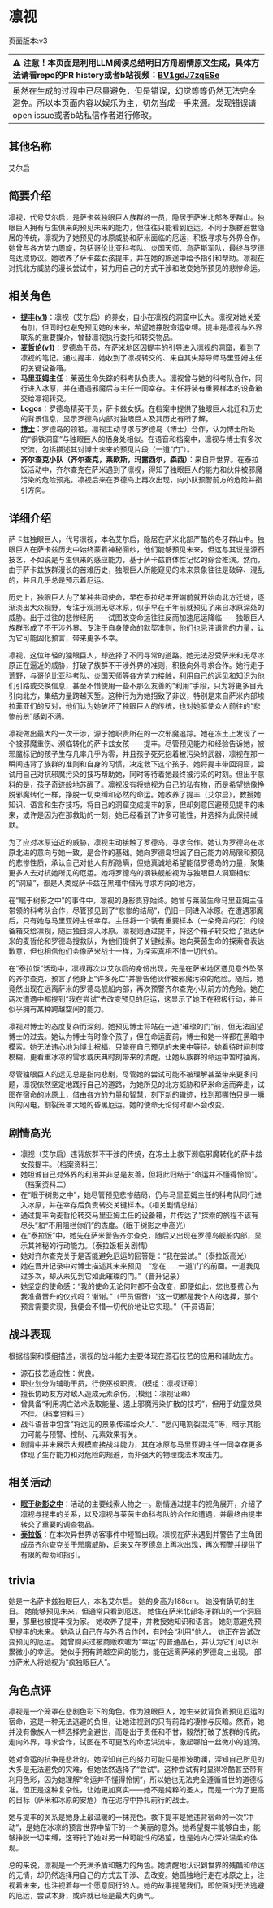 # 凛视
页面版本:v3
 

| :warning: 注意！本页面是利用LLM阅读总结明日方舟剧情原文生成，具体方法请看repo的PR history或者b站视频：[BV1gdJ7zqESe](https://www.bilibili.com/video/BV1gdJ7zqESe/)         |
|:----------------------------|
| 虽然在生成的过程中已尽量避免，但是错误，幻觉等等仍然无法完全避免。所以本页面内容以娱乐为主，切勿当成一手来源。发现错误请open issue或者b站私信作者进行修改。|



## 其他名称
艾尔启
## 简要介绍
凛视，代号艾尔启，是萨卡兹独眼巨人族群的一员，隐居于萨米北部冬牙群山。独眼巨人拥有与生俱来的预见未来的能力，但往往只能看到厄运。不同于族群避世隐居的传统，凛视为了她预见的冰原威胁和萨米面临的厄运，积极寻求与外界合作。她曾与各方势力周旋，包括哥伦比亚科考队、炎国天师、乌萨斯军队，最终与罗德岛达成协议。她收养了萨卡兹女孩提丰，并在她的旅途中给予指引和帮助。凛视在对抗北方威胁的漫长尝试中，努力用自己的方式干涉和改变她所预见的悲惨命运。
## 相关角色
-   **[提丰](char_2012_typhon.md)([v1](../chars/char_2012_typhon.md))**：凛视（艾尔启）的养女，自小在凛视的洞窟中长大。凛视对她关爱有加，但同时也避免预见她的未来，希望她挣脱命运束缚。提丰是凛视与外界联系的重要媒介，曾替凛视执行委托和转交物品。
-   **[麦哲伦](char_248_mgllan.md)([v1](../chars/char_248_mgllan.md))**：罗德岛干员，在萨米地区因提丰的引导进入凛视的洞窟，看到了凛视的笔记。通过提丰，她收到了凛视转交的、来自其失踪导师马里亚姆主任的关键设备箱。
-   **马里亚姆主任**：莱茵生命失踪的科考队负责人。凛视曾与她的科考队合作，同行进入冰原，并在遭遇邪魔后与主任一同幸存。主任将装有重要样本的设备箱交给凛视转交。
-   **Logos**：罗德岛精英干员，萨卡兹女妖。在档案中提供了独眼巨人北迁和历史的背景信息，显示罗德岛内部对独眼巨人及其历史有所了解。
-   **[博士](extended_char_bo_shi.md)**：罗德岛的领袖。凛视主动寻求与罗德岛（博士）合作，认为博士所处的“钢铁洞窟”与独眼巨人的栖身处相似。在语音和档案中，凛视与博士有多次交流，包括描述其对博士未来的预见片段（一道“门”）。
-   **齐尔查克小队（齐尔查克，莱欧斯，玛露西尔，森西）**：来自异世界。在泰拉饭活动中，齐尔查克在萨米遇到了凛视，得知了独眼巨人的能力和伙伴被邪魔污染的危险预兆。凛视后来在罗德岛上再次出现，向小队预警前方的危险并指引方向。
## 详细介绍
萨卡兹独眼巨人，代号凛视，本名艾尔启，隐居在萨米北部严酷的冬牙群山中。独眼巨人在萨卡兹历史中始终蒙着神秘面纱，他们能够预见未来，但这与其说是源石技艺，不如说是与生俱来的感应能力，基于萨卡兹群体性记忆的综合推演。然而，由于萨卡兹族群漫长的苦难历史，独眼巨人所能窥见的未来景象往往是破碎、混乱的，并且几乎总是预示着厄运。

历史上，独眼巨人为了某种共同使命，早在泰拉纪年开端前就开始向北方迁徙，逐渐淡出大众视野，专注于观测无尽冰原，似乎早在千年前就预见了来自冰原深处的威胁。出于过往的悲惨经历——试图改变命运往往反而加速厄运降临——独眼巨人族群形成了不干涉外界、专注于自身使命的默契准则，他们也忌讳语言的力量，认为它可能固化预言，带来更多不幸。

凛视，这位年轻的独眼巨人，却选择了不同寻常的道路。她无法忍受萨米和无尽冰原正在逼近的威胁，打破了族群不干涉外界的准则，积极向外寻求合作。她行走于荒野，与哥伦比亚科考队、炎国天师等各方势力接触，利用自己的远见和知识为他们引路或交换信息，甚至不惜使用一些不那么友善的“利用”手段，只为将更多目光引向北方，集结力量跨越天堑。这种行为为她招致了非议，特别是来自萨米内部埃拉菲亚们的反对，他们认为她破坏了独眼巨人的传统，也对她驱使众人前往的“悲惨前景”感到不满。

凛视做出最大的一次干涉，源于她职责所在的一次邪魔追踪。她在冻土上发现了一个被邪魔重伤、濒临转化的萨卡兹女孩——提丰。尽管预见能力和经验告诉她，被邪魔标记的孩子生存几率几乎为零，并且孩子死死抱着被污染的武器，凛视在那一瞬间违背了族群的准则和自身的习惯，决定救下这个孩子。她将提丰带回洞窟，尝试用自己对抗邪魔污染的技巧帮助她，同时等待着她最终被污染的时刻。但出乎意料的是，孩子奇迹般地苏醒了。凛视没有将她视为自己的私有物，而是希望她像挣脱邪魔转化一样，挣脱一切束缚和必然的命运。她收养了提丰（艾尔启），教授她知识、语言和生存技巧，将自己的洞窟变成提丰的家，但却刻意回避预见提丰的未来，或许是因为在那救助的一刻，她已经看到了许多可能性，并选择为此保持缄默。

为了应对冰原迫近的威胁，凛视主动接触了罗德岛，寻求合作。她认为罗德岛在冰原北进的意向与她一致，是合作的基础。她向罗德岛坦诚了自己能力的局限和预见的悲惨性质，承认自己对他人有所隐瞒，但她真诚地希望能借罗德岛的力量，聚集更多人去对抗她所见的厄运。她将罗德岛的钢铁舰船视为与独眼巨人洞窟相似的“洞窟”，都是人类或萨卡兹在黑暗中借光寻求方向的地方。

在“眠于树影之中”的事件中，凛视的身影贯穿始终。她曾与莱茵生命马里亚姆主任带领的科考队合作，尽管预见到了“悲惨的结局”，仍旧一同进入冰原。在遭遇邪魔后，只有她与马里亚姆主任幸存。主任将一个装有重要样本（一朵奇异的花）的设备箱交给凛视，随后独自深入冰原。凛视则通过提丰，将这个箱子转交给了抵达萨米的麦哲伦和罗德岛搜救队，为他们提供了关键线索。她向莱茵生命的探索者表达歉意，但也相信他们会像萨米战士一样，为探索真相不惜一切代价。

在“泰拉饭”活动中，凛视再次以艾尔启的身份出现，先是在萨米地区遇见意外坠落的齐尔查克，预言了他身上“许多死亡”并警告他伙伴被邪魔污染的危险。随后，她竟然出现在远离萨米的罗德岛舰船内部，再次预警齐尔查克小队前方的危险。她在两次遭遇中都提到“我在尝试”去改变预见的厄运，这显示了她正在积极行动，并且似乎拥有某种跨越空间的能力。

凛视对博士的态度复杂而深刻。她预见博士将站在一道“璀璨的门”前，但无法回望博士的过去。她认为博士有时像个孩子，但在命运面前，博士和她一样都在黑暗中摸索。她无法违心地为博士祝福，只能在自己预见的未来中等待。她看待时间刻度模糊，更看重冰凉的雪水或庆典时刻带来的清醒，让她从族群的命运中暂时抽离。

尽管独眼巨人的远见总是指向悲剧，尽管她的尝试可能不被理解甚至带来更多问题，凛视依然坚定地践行自己的道路，为她所见的北方威胁和萨米命运而奔走，试图在宿命的冰原上，借由各方的力量和智慧，刻下新的辙迹，找到那哪怕只是一瞬间的闪电，割裂笼罩大地的昏黑厄运。她的使命无论何时都不会改变。
## 剧情高光
*   凛视（艾尔启）违背族群不干涉的传统，在冻土上救下濒临邪魔转化的萨卡兹女孩提丰。（档案资料三）
*   她坦诚自己对外界的利用并非总是友善，但将此归结于“命运并不懂得怜悯”。（档案资料二）
*   在“眠于树影之中”，她尽管预见悲惨结局，仍与马里亚姆主任的科考队同行进入冰原，并在幸存后负责转交关键样本。（相关剧情总结）
*   通过提丰向麦哲伦转交马里亚姆主任的设备箱，并传达了“探索的旅程不该有尽头”和“不用阻拦你们”的态度。（眠于树影之中高光）
*   在“泰拉饭”中，她先在萨米警告齐尔查克，随后又出现在罗德岛舰船内部，显示其神秘的行动能力。（泰拉饭相关剧情）
*   她对齐尔查克关于是否能避免厄运的回答是：“我在尝试。”（泰拉饭高光）
*   她在晋升记录中对博士描述其未来预见：“您在......一道‘门’的前面。一道我见过多次，却从未见到它如此璀璨的门。”（晋升记录）
*   她坚定的使命感：“我的使命无论何时都不会改变，即便如此，您也要费心为我准备晋升的仪式吗？谢谢。”（干员语音）“这一切都是我个人的选择，那个预言需要实现，我便会不惜一切代价地让它实现。”（干员语音）
## 战斗表现
根据档案和模组描述，凛视的战斗能力主要体现在源石技艺的应用和辅助友方。
*   源石技艺适应性：优良。
*   职业划分为辅助干员，行使巫役职责。（模组：凛视证章）
*   擅长协助友方对敌人造成元素杀伤。（模组：凛视证章）
*   曾具备“利用凋亡法术汲取能量、遏止邪魔污染扩散的技巧”，但用于幼童效果不佳。（档案资料三）
*   战斗语音中包含“将远见的景象传递给众人”、“愿闪电割裂混沌”等，暗示其能力可能与预警、控制、元素效果有关。
*   剧情中并未展示大规模直接战斗能力，其在冰原与马里亚姆主任一同幸存更多体现了生存能力和对危险的规避，而非强大的物理或法术攻击力。
## 相关活动
-   **[眠于树影之中](../stories/act15mini.md)**：活动的主要线索人物之一。剧情通过提丰的视角展开，介绍了凛视与提丰的关系，以及凛视与莱茵生命科考队的合作和遭遇，并最终由提丰转交了重要的调查物品。
-   **[泰拉饭](../stories/act36side.md)**：在本次异世界访客事件中短暂出现。凛视在萨米遇到并警告了主角团成员齐尔查克关于邪魔威胁，后来又在罗德岛上再次出现，再次预警并提供了有限的帮助和指引。
## trivia
她是一名萨卡兹独眼巨人，本名艾尔启。
她的身高为188cm。
她没有确切的生日。
她能够预见未来，但通常只看到厄运。
她住在萨米北部冬牙群山的一个洞窟里，那里也被提丰视为家。
她收养了提丰，并教授她知识和语言。
她刻意避免预见提丰的未来。
她承认自己在与外界合作时，有时会“利用”他人。
她正在尝试改变预见的厄运。
她曾购买过被商贩吹嘘为“幸运”的普通晶石，并认为它们可以积累微小的幸运。
她似乎拥有跨越空间的能力，能在远离萨米的罗德岛上出现。
部分萨米人将她视为“疯独眼巨人”。
## 角色点评
凛视是一个笼罩在悲剧色彩下的角色。作为独眼巨人，她生来就背负着预见厄运的宿命，这是一种无法逃避的负担，让她注视到的只有前路的凄惨与灰暗。然而，她并没有像族人一样选择完全避世，而是出于责任和不甘，毅然打破了族群的传统，走向外界，寻求合作，试图在不可更改的命运洪流中，激起哪怕一丝微小的涟漪。

她对命运的抗争是悲壮的。她深知自己的努力可能只是推波助澜，深知自己所见的大多是无法避免的灾难，但她依然选择了“尝试”。这种尝试有时显得冷酷甚至带有利用色彩，因为她理解“命运并不懂得怜悯”，所以她也无法完全遵循普世的道德标准。但正是这种复杂性，让她更加真实——她不是纯粹的圣人，而是一个为了更高的目标（萨米和冰原的安危）而在泥泞中挣扎前行的战士。

她与提丰的关系是她身上最温暖的一抹亮色。救下提丰是她违背宿命的一次“冲动”，是她在冰凉的预言世界中留下的一个美丽的意外。她希望提丰能够自由，能够挣脱一切束缚，这寄托了她对另一种可能性的渴望，也是她内心深处温柔的体现。

总的来说，凛视是一个充满矛盾和魅力的角色。她清醒地认识到世界的残酷和命运的无情，却仍然选择用自己的方式去干涉、去改变。她孤独地行走在冰原之上，注视着未来，也注视着每一个愿意同行的人。她的故事提醒我们，即使面对无法逃避的厄运，尝试本身，或许就已经是最大的勇气。